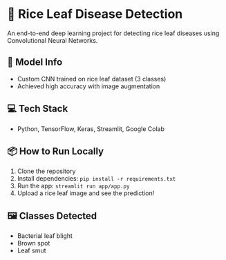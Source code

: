 # 🌾 Rice Leaf Disease Detection

An end-to-end deep learning project for detecting rice leaf diseases using Convolutional Neural Networks.

## 🧠 Model Info
- Custom CNN trained on rice leaf dataset (3 classes)
- Achieved high accuracy with image augmentation

## 💻 Tech Stack
- Python, TensorFlow, Keras, Streamlit, Google Colab

## 📦 How to Run Locally
1. Clone the repository
2. Install dependencies: `pip install -r requirements.txt`
3. Run the app: `streamlit run app/app.py`
4. Upload a rice leaf image and see the prediction!

## 🖼️ Classes Detected
- Bacterial leaf blight
- Brown spot
- Leaf smut
